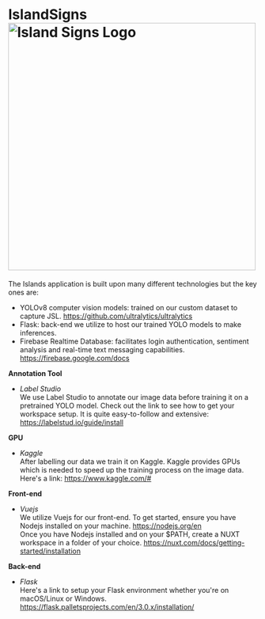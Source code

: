 
# IslandSigns <img src="https://firebasestorage.googleapis.com/v0/b/islandsigns-99848.appspot.com/o/logo%2FIslandSigns-logo.png?alt=media&token=1d839540-92e4-4547-9800-3bcc81f33415" alt="Island Signs Logo" width="500" height="500">
The Islands application is built upon many different technologies but the key ones are:
- YOLOv8 computer vision models: trained on our custom dataset to capture JSL. https://github.com/ultralytics/ultralytics
- Flask: back-end we utilize to host our trained YOLO models to make inferences.
- Firebase Realtime Database: facilitates login authentication, sentiment analysis and real-time text messaging capabilities. https://firebase.google.com/docs

**Annotation Tool**
- *Label Studio* <br/>
We use Label Studio to annotate our image data before training it on a pretrained YOLO model.
Check out the link to see how to get your workspace setup. It is quite easy-to-follow and extensive:
https://labelstud.io/guide/install

**GPU**
- *Kaggle*<br/>
After labelling our data we train it on Kaggle. Kaggle provides GPUs which is needed to speed up the training process on the image data. Here's a link: https://www.kaggle.com/#

**Front-end**
- *Vuejs*<br/>
We utilize Vuejs for our front-end. To get started, ensure you have Nodejs installed on your machine. https://nodejs.org/en <br/>
Once you have Nodejs installed and on your $PATH, create a NUXT workspace in a folder of your choice. https://nuxt.com/docs/getting-started/installation

**Back-end**
- *Flask*<br/>
Here's a link to setup your Flask environment whether you're on macOS/Linux or Windows. https://flask.palletsprojects.com/en/3.0.x/installation/
